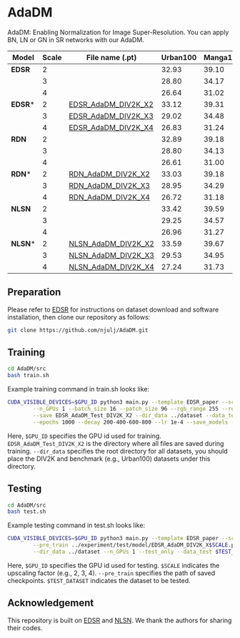 # AdaDM
AdaDM: Enabling Normalization for Image Super-Resolution. You can apply BN, LN or GN in SR networks with our AdaDM.

| Model    | Scale | File name (.pt) | Urban100 | Manga109 |
|  ---     |  ---  | ---             | ---        | ---      |
|**EDSR** | 2 |                     | 32.93 | 39.10 |
|| 3 || 28.80 | 34.17 |
|| 4 || 26.64 | 31.02 |
|**EDSR***| 2 | [EDSR_AdaDM_DIV2K_X2](https://drive.google.com/drive/folders/1xljnGUUPAXpdAzXxCUMz5Rs2yOMAMOx6?usp=sharing) | 33.12 | 39.31 |
|| 3 | [EDSR_AdaDM_DIV2K_X3](https://drive.google.com/drive/folders/1xljnGUUPAXpdAzXxCUMz5Rs2yOMAMOx6?usp=sharing) | 29.02 | 34.48 |
|| 4 | [EDSR_AdaDM_DIV2K_X4](https://drive.google.com/drive/folders/1xljnGUUPAXpdAzXxCUMz5Rs2yOMAMOx6?usp=sharing) | 26.83  | 31.24 |
|**RDN**  | 2 |  | 32.89  | 39.18 |
|| 3 |  | 28.80 | 34.13 |
|| 4 |  | 26.61 | 31.00 |
|**RDN***| 2 | [RDN_AdaDM_DIV2K_X2](https://drive.google.com/drive/folders/1xljnGUUPAXpdAzXxCUMz5Rs2yOMAMOx6?usp=sharing) | 33.03 | 39.18 |
|| 3 | [RDN_AdaDM_DIV2K_X3](https://drive.google.com/drive/folders/1xljnGUUPAXpdAzXxCUMz5Rs2yOMAMOx6?usp=sharing) | 28.95 | 34.29  |
|| 4 | [RDN_AdaDM_DIV2K_X4](https://drive.google.com/drive/folders/1xljnGUUPAXpdAzXxCUMz5Rs2yOMAMOx6?usp=sharing) | 26.72 | 31.18 |
|**NLSN**  | 2 |  | 33.42 | 39.59 |
|| 3 |  | 29.25 | 34.57 |
|| 4 |  | 26.96 | 31.27 |
|**NLSN*** | 2 | [NLSN_AdaDM_DIV2K_X2](https://drive.google.com/drive/folders/1xljnGUUPAXpdAzXxCUMz5Rs2yOMAMOx6?usp=sharing) | 33.59 | 39.67 |
|| 3 | [NLSN_AdaDM_DIV2K_X3](https://drive.google.com/drive/folders/1xljnGUUPAXpdAzXxCUMz5Rs2yOMAMOx6?usp=sharing) | 29.53 | 34.95  |
|| 4 | [NLSN_AdaDM_DIV2K_X4](https://drive.google.com/drive/folders/1xljnGUUPAXpdAzXxCUMz5Rs2yOMAMOx6?usp=sharing) | 27.24 | 31.73 |

## Preparation
Please refer to [EDSR](https://github.com/thstkdgus35/EDSR-PyTorch) for instructions on dataset download and software installation, then clone our repository as follows:
```bash
git clone https://github.com/njulj/AdaDM.git
```

## Training
```bash
cd AdaDM/src
bash train.sh
```
Example training command in train.sh looks like:
```bash
CUDA_VISIBLE_DEVICES=$GPU_ID python3 main.py --template EDSR_paper --scale 2\
        --n_GPUs 1 --batch_size 16 --patch_size 96 --rgb_range 255 --res_scale 0.1\
        --save EDSR_AdaDM_Test_DIV2K_X2 --dir_data ../dataset --data_test Urban100\
        --epochs 1000 --decay 200-400-600-800 --lr 1e-4 --save_models --save_results 
```
Here, `$GPU_ID` specifies the GPU id used for training. `EDSR_AdaDM_Test_DIV2K_X2` is the directory where all files are saved during training.
`--dir_data` specifies the root directory for all datasets, you should place the DIV2K and benchmark (e.g., Urban100) datasets under this directory.

## Testing
```bash
cd AdaDM/src
bash test.sh
```
Example testing command in test.sh looks like:
```bash
CUDA_VISIBLE_DEVICES=$GPU_ID python3 main.py --template EDSR_paper --scale $SCALE\
        --pre_train ../experiment/test/model/EDSR_AdaDM_DIV2K_X$SCALE.pt\
        --dir_data ../dataset --n_GPUs 1 --test_only --data_test $TEST_DATASET
```
Here, `$GPU_ID` specifies the GPU id used for testing. `$SCALE` indicates the upscaling factor (e.g., 2, 3, 4). `--pre_train` specifies the path of
saved checkpoints. `$TEST_DATASET` indicates the dataset to be tested.

## Acknowledgement
This repository is built on [EDSR](https://github.com/thstkdgus35/EDSR-PyTorch) and [NLSN](https://github.com/HarukiYqM/Non-Local-Sparse-Attention). We thank the authors for sharing their codes.
